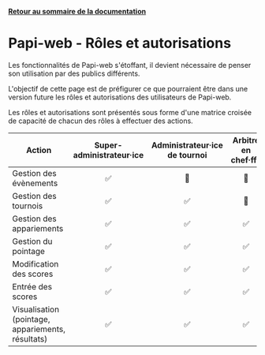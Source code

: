**[Retour au sommaire de la documentation](../README.md)**

# Papi-web - Rôles et autorisations

Les fonctionnalités de Papi-web s'étoffant, il devient nécessaire de penser son utilisation par des publics différents.

L'objectif de cette page est de préfigurer ce que pourraient être dans une version future les rôles et autorisations des utilisateurs de Papi-web. 

Les rôles et autorisations sont présentés sous forme d'une matrice croisée de capacité de chacun des rôles à effectuer des actions.

| Action                                            | Super-administrateur·ice | Administrateur·ice de tournoi | Arbitre en chef·ffe |       Arbitre       |     Joueur·euse     |   Spectateur·ice    |
|---------------------------------------------------|:------------------------:|:-----------------------------:|:-------------------:|:-------------------:|:-------------------:|:-------------------:|
| Gestion des évènements                            |    :white_check_mark:    |         :red_circle:          |    :red_circle:     |    :red_circle:     |    :red_circle:     |    :red_circle:     |
| Gestion des tournois                              |    :white_check_mark:    |      :white_check_mark:       |    :red_circle:     |    :red_circle:     |    :red_circle:     |    :red_circle:     |
| Gestion des appariements                          |    :white_check_mark:    |      :white_check_mark:       | :white_check_mark:  |    :red_circle:     |    :red_circle:     |    :red_circle:     |
| Gestion du pointage                               |    :white_check_mark:    |      :white_check_mark:       | :white_check_mark:  | :white_check_mark:  |    :red_circle:     |    :red_circle:     |
| Modification des scores                           |    :white_check_mark:    |      :white_check_mark:       | :white_check_mark:  | :white_check_mark:  |    :red_circle:     |    :red_circle:     |
| Entrée des scores                                 |    :white_check_mark:    |      :white_check_mark:       | :white_check_mark:  | :white_check_mark:  | :white_check_mark:  |    :red_circle:     |
| Visualisation (pointage, appariements, résultats) |    :white_check_mark:    |      :white_check_mark:       | :white_check_mark:  | :white_check_mark:  | :white_check_mark:  | :white_check_mark:  |

